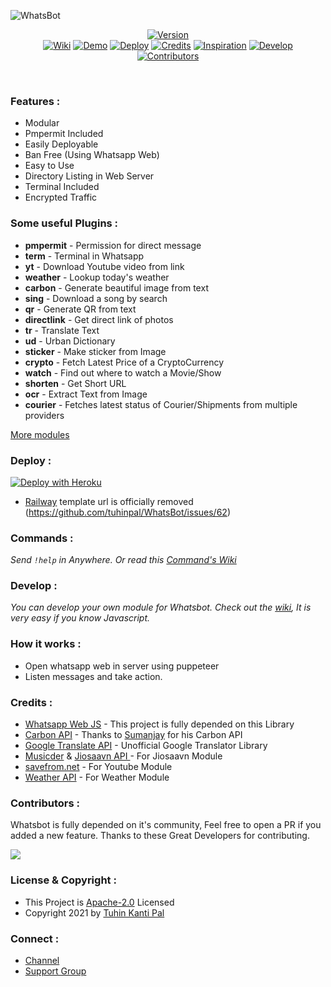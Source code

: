 <!-- <h1 align="center">
  <a href="https://github.com/tuhinpal/WhatsBot"><img src="https://telegra.ph/file/96ccad5945c18944c5f15.png" alt="whatsbot" width="290"></a>
  <br>
<b>Whatsbot</b>
</h1>
<h4 align="center">Moduler UserBot for Whatsapp</h4> -->

![WhatsBot](https://socialify.git.ci/tuhinpal/WhatsBot/image?description=1&font=Source%20Code%20Pro&forks=1&language=1&owner=1&pattern=Floating%20Cogs&stargazers=1&theme=Dark) <br>

<p align="center">
<a href="https://github.com/tuhinpal/WhatsBot/releases">
    <img src="https://shields.io/badge/WHATSBOT-Version--3.0.0-red?logo=whatsapp&style=for-the-badge"
         alt="Version"></a><br>
   <a href="https://github.com/tuhinpal/WhatsBot/wiki">
 <img src="https://shields.io/badge/WIKI-red?style=for-the-badge" alt="Wiki"></a>
  <a href="https://github.com/tuhinpal/WhatsBot/wiki/Demo">
 <img src="https://shields.io/badge/DEMO-red?style=for-the-badge" alt="Demo"></a>
    <a href="#deploy-">
<img src="https://shields.io/badge/DEPLOY-red?style=for-the-badge" alt="Deploy"></a>
    <a href="#credits-">
<img src="https://shields.io/badge/Credits-red?style=for-the-badge" alt="Credits"></a>
   <a href="#inspiration-">
 <img src="https://shields.io/badge/Inspiration-red?style=for-the-badge" alt="Inspiration"></a>
   <a href="#develop-">
 <img src="https://shields.io/badge/Develop-red?style=for-the-badge" alt="Develop"></a><br>
    <a href="#contributors-">
<img src="https://shields.io/badge/Whatsbot-Contributors-red?style=for-the-badge" alt="Contributors"></a>
</p>

<br>

### Features :

- Modular
- Pmpermit Included
- Easily Deployable
- Ban Free (Using Whatsapp Web)
- Easy to Use
- Directory Listing in Web Server
- Terminal Included
- Encrypted Traffic

### Some useful Plugins :

- **pmpermit** - Permission for direct message
- **term** - Terminal in Whatsapp
- **yt** - Download Youtube video from link
- **weather** - Lookup today's weather
- **carbon** - Generate beautiful image from text
- **sing** - Download a song by search
- **qr** - Generate QR from text
- **directlink** - Get direct link of photos
- **tr** - Translate Text
- **ud** - Urban Dictionary
- **sticker** - Make sticker from Image
- **crypto** - Fetch Latest Price of a CryptoCurrency
- **watch** - Find out where to watch a Movie/Show
- **shorten** - Get Short URL
- **ocr** - Extract Text from Image
- **courier** - Fetches latest status of Courier/Shipments from multiple providers

[More modules]("https://github.com/tuhinpal/WhatsBot/wiki/Commands")

### Deploy :

[![Deploy with Heroku](https://www.herokucdn.com/deploy/button.svg "Deploy with Heroku")](https://heroku.com/deploy?template=[https://github.com/CutieCat6778/Whatsup](https://github.com/CutieCat6778/Whatsup) "Deploy with Heroku")<br>

<!-- [![Deploy on Railway](https://railway.app/button.svg)](https://railway.app/new/template/RTyLts?referralCode=tuhin) -->

- [Railway](https://railway.app/) template url is officially removed (https://github.com/tuhinpal/WhatsBot/issues/62)

### Commands :

_Send <code>!help</code> in Anywhere. Or read this [Command's Wiki](https://github.com/tuhinpal/WhatsBot/wiki/Commands "Command's Wiki")_

### Develop :

_You can develop your own module for Whatsbot. Check out the [wiki](https://github.com/tuhinpal/WhatsBot/wiki/Development), It is very easy if you know Javascript._

### How it works :

- Open whatsapp web in server using puppeteer
- Listen messages and take action.

### Credits :

- [Whatsapp Web JS](https://github.com/pedroslopez/whatsapp-web.js/ "Whatsapp Web JS") - This project is fully depended on this Library
- [Carbon API](https://github.com/cyberboysumanjay/Carbon-API "Carbon API") - Thanks to [Sumanjay](https://github.com/cyberboysumanjay "Sumanjay") for his Carbon API
- [Google Translate API](https://github.com/iamtraction/google-translate-api "Google Translate API") - Unofficial Google Translator Library
- [Musicder](https://github.com/cachecleanerjeet/Musicder "Musicder") & [Jiosaavn API ](https://github.com/cachecleanerjeet/JiosaavnAPI "Jiosaavn API ") - For Jiosaavn Module
- [savefrom.net](https://savefrom.net/ "savefrom[dot]net") - For Youtube Module
- [Weather API](https://github.com/cachecleanerjeet/weather-api "Weather API") - For Weather Module
<!-- - [Cribuzz API](https://github.com/mskian/cricket-api "Cribuzz API") - Thanks to [mskian](https://github.com/mskian) for his great Cribuzz API -->

### Contributors :

Whatsbot is fully depended on it's community, Feel free to open a PR if you added a new feature. Thanks to these Great Developers for contributing.

<a href="https://github.com/tuhinpal/whatsbot/graphs/contributors">
  <img src="https://contrib.rocks/image?repo=tuhinpal/whatsbot" />
</a>

### License & Copyright :

- This Project is [Apache-2.0](https://github.com/tuhinpal/WhatsBot/blob/main/LICENSE) Licensed
- Copyright 2021 by [Tuhin Kanti Pal](https://github.com/cachecleanerjeet)

### Connect :

- [Channel](https://telegram.dog/whatsbotnews)
- [Support Group](https://telegram.dog/whatsbotsupport)
